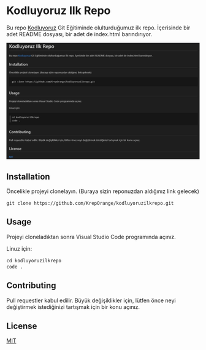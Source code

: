 # Kodluyoruz Ilk Repo
Bu repo [Kodluyoruz](https://kodluyoruz.org/) Git Eğitiminde olulturduğumuz ilk repo. İçerisinde bir adet README dosyası, bir adet de index.html barındırıyor.

![Kodluyoruz ilk repo - Markdown](https://raw.githubusercontent.com/KrepOrange/kodluyoruzilkrepo/main/kodluyoruzilkrepo-Markdown.jpg)

## Installation
Öncelikle projeyi clonelayın. (Buraya sizin reponuzdan aldığınız link gelecek)

~~~
git clone https://github.com/KrepOrange/kodluyoruzilkrepo.git
~~~

## Usage
Projeyi cloneladıktan sonra Visual Studio Code programında açınız.

Linuz için:

~~~ 
cd kodluyoruzilkrepo
code .
~~~

## Contributing
Pull requestler kabul edilir. Büyük değişiklikler için, lütfen önce neyi değiştirmek istediğinizi tartışmak için bir konu açınız.

## License
[MIT](https://www.mit.edu/~amini/LICENSE.md)
